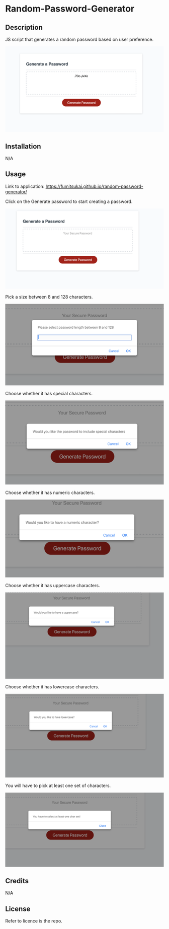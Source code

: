 # Random-Password-Generator

## Description

JS script that generates a random password based on user preference.

![main](./images/password.png)

## Installation

N/A

## Usage

Link to application: https://fumitsukai.github.io/random-password-generator/

Click on the Generate password to start creating a password.

![main](./images/main.png)

Pick a size between 8 and 128 characters.

![size](./images/length.png)

Choose whether it has special characters.

![specialChars](./images/specialChar.png)

Choose whether it has numeric characters.

![numericChars](./images/numeric.png)

Choose whether it has uppercase characters.

![uppercase](./images/uppercase.png)

Choose whether it has lowercase characters.

![lowercase](./images/lowercase.png)

You will have to pick at least one set of characters.

![prompt](./images/no.png)

## Credits

N/A

## License

Refer to licence is the repo.